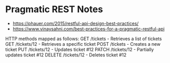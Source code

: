 # Pragmatic REST Notes
- https://phauer.com/2015/restful-api-design-best-practices/
- https://www.vinaysahni.com/best-practices-for-a-pragmatic-restful-api


HTTP methods mapped as follows:
    GET /tickets - Retrieves a list of tickets
    GET /tickets/12 - Retrieves a specific ticket
    POST /tickets - Creates a new ticket
    PUT /tickets/12 - Updates ticket #12
    PATCH /tickets/12 - Partially updates ticket #12
    DELETE /tickets/12 - Deletes ticket #12
